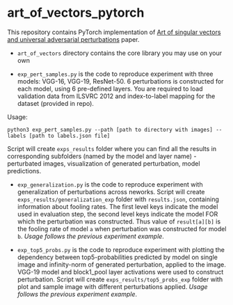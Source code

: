 # art_of_vectors_pytorch


This repository contains PyTorch implementation of 
[Art of singular vectors and universal adversarial perturbations](https://arxiv.org/pdf/1709.03582.pdf) paper.

* `art_of_vectors` directory contains the core library you may use on your own

* `exp_pert_samples.py` is the code to reproduce experiment with three models: VGG-16, VGG-19, ResNet-50.
6 perturbations is constructed for each model, using 6 pre-defined layers. 
You are required to load validation data from ILSVRC 2012 and index-to-label mapping for the dataset (provided in repo).

Usage:
```
python3 exp_pert_samples.py --path [path to directory with images] --labels [path to labels.json file]
```
Script will create `exps_results` folder where you can find all the results in corresponding subfolders (named by the model and layer name) - perturbated images, visualization of generated perturbation, model predictions.

* `exp_generalization.py` is the code to reproduce experiment with generalization of perturbations across neworks. Script will create `exps_results/generalization_exp` folder with `results.json`, containing information about fooling rates. The first level keys indicate the model used in evaluation step, the second level keys indicate the model FOR which the perturbation was constructed. Thus value of `result[a][b]` is the fooling rate of model `a` when perturbation was constructed for model `b`. _Usage follows the previous experiment example_.

* `exp_top5_probs.py` is the code to reproduce experiment with plotting the dependency between top5-probabilities predicted by model on single image and infinity-norm of generated perturbation, applied to the image. VGG-19 model and block1_pool layer activations were used to construct perturbation. Script will create `exps_results/top5_probs_exp` folder with plot and sample image with different perturbations applied.
_Usage follows the previous experiment example_.